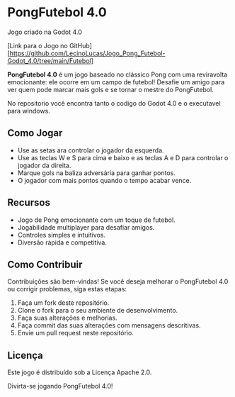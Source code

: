 # PongFutebol 4.0

Jogo criado na Godot 4.0

[Link para o Jogo no GitHub][https://github.com/LecinoLucas/Jogo_Pong_Futebol-Godot_4.0/tree/main/Futebol]


**PongFutebol 4.0** é um jogo baseado no clássico Pong com uma reviravolta emocionante: ele ocorre em um campo de futebol! Desafie um amigo para ver quem pode marcar mais gols e se tornar o mestre do PongFutebol.

No repositorio você encontra tanto o codigo do Godot 4.0 e o executavel para windows.



## Como Jogar

- Use as setas ara controlar o jogador da esquerda.
- Use as teclas W e S para cima e baixo e as teclas A e D para controlar o jogador da direita.
- Marque gols na baliza adversária para ganhar pontos.
- O jogador com mais pontos quando o tempo acabar vence.

## Recursos

- Jogo de Pong emocionante com um toque de futebol.
- Jogabilidade multiplayer para desafiar amigos.
- Controles simples e intuitivos.
- Diversão rápida e competitiva.

## Como Contribuir

Contribuições são bem-vindas! Se você deseja melhorar o PongFutebol 4.0 ou corrigir problemas, siga estas etapas:

1. Faça um fork deste repositório.
2. Clone o fork para o seu ambiente de desenvolvimento.
3. Faça suas alterações e melhorias.
4. Faça commit das suas alterações com mensagens descritivas.
5. Envie um pull request neste repositório.

## Licença

Este jogo é distribuído sob a Licença Apache 2.0.

Divirta-se jogando PongFutebol 4.0!




